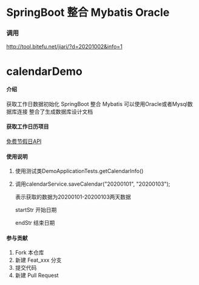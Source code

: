 # SpringBoot 整合 Mybatis Oracle 



### 调用
http://tool.bitefu.net/jiari/?d=20201002&info=1

# calendarDemo

#### 介绍
获取工作日数据初始化
SpringBoot 整合 Mybatis
可以使用Oracle或者Mysql数据库连接
整合了生成数据库设计文档

####  获取工作日历项目
[免费节假日API](http://tool.bitefu.net/jiari/)


#### 使用说明

1.  使用测试类DemoApplicationTests.getCalendarInfo()
2.  调用calendarService.saveCalendar("20200101", "20200103");

    表示获取的数据为20200101-20200103两天数据
    
    startStr  开始日期
    
    endStr    结束日期

#### 参与贡献

1.  Fork 本仓库
2.  新建 Feat_xxx 分支
3.  提交代码
4.  新建 Pull Request

